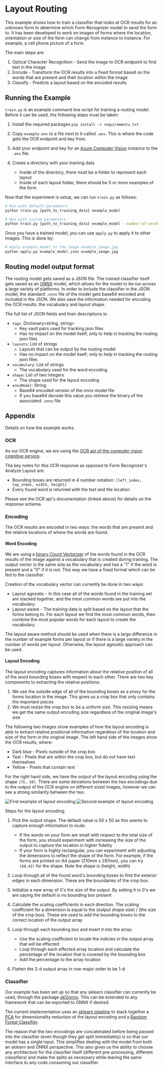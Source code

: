 # Layout Routing

This example shows how to train a classifier that looks at OCR results for an unknown form to determine which Form Recognizer model to send the form to.
It has been developed to work on images of forms where the location, orientation or size of the form can change from instance to instance.
For example, a cell phone picture of a form.

The main steps are:

1. Optical Character Recognition - Send the image to OCR endpoint to find text in the image
1. Encode - Transform the OCR results into a fixed format based on the words that are present and their location within the image
1. Classify - Predicts a layout based on the encoded results

## Running the Example

`train.py` is an example command line script for training a routing model. Before it can be used, the following steps must be taken:

1. Install the required packages `pip install -r requirements.txt`
1. Copy `example.env` to a file next to it called `.env`. This is where the code gets the OCR endpoint and key from.
1. Add your endpoint and key for an [Azure Computer Vision](https://azure.microsoft.com/en-us/services/cognitive-services/computer-vision/) instance to the `.env` file.
1. Create a directory with your training data

    * Inside of the directory, there must be a folder to represent each layout
    * Inside of each layout folder, there should be 5 or more examples of the form

Now that the experiment is setup, we can run `train.py` as follows:

```bash
# Run with default parameters
python train.py {path_to_training_data} example_model

# Run with custom parameters
python train.py {path_to_training_data} example_model --number-of-words 100 --shape "(60,40)"
```

Once you have a trained model, you can use `apply.py` to apply it to other images. This is done by:

```bash
# Apply example_model to the image example_image.jpg
python apply.py example_model.json example_image.jpg
```

## Routing model output format

The routing model gets saved as a JSON file.
The trained classifier itself gets saved as an [ONNX](https://onnx.ai/) model, which allows for the model to be run across a large variety of platforms.
In order to include the classifier in the JSON model, the standard `.onnx` file of the model gets base64 encoded and included in the JSON.
We also save the information needed for encoding the OCR results: the vocabulary and layout shape.

The full list of JSON fields and their descriptions is:

* `tags`: Dictionary<string, string>
  * Key vault pairs used for tracking json files
  * Has no impact on the model itself; only to help in tracking the routing json files
* `layouts`: List of strings
  * Layouts that can be output by the routing model
  * Has no impact on the model itself; only to help in tracking the routing json files
* `vocabulary`: List of strings
  * The vocabulary used for the word encoding
* `shape`: List of two integers
  * The shape used for the layout encoding
* `onnxModel`: String
  * Base64 encoded version of the onnx model file
  * If you base64 decode this value you retireve the binary of the associated `.onnx` file

## Appendix

Details on how the example works.

### OCR

As our OCR engine, we are using the [OCR api of the computer vision cognitive service](https://westcentralus.dev.cognitive.microsoft.com/docs/services/computer-vision-v3-1-ga/operations/56f91f2e778daf14a499f20d).

The key notes for this OCR response as opposed to Form Recognizer's Analyze Layout are:

* Bounding boxes are returned in 4 number notation: `[left_index, top_index, width, height]`
* Every found word is returned with the text and the location

Please see the OCR api's documentation (linked above) for details on the response schema.

### Encoding

The OCR results are encoded in two ways: the words that are present and the relative locations of where the words are found.

#### Word Encoding

We are using a [binary Count Vectorizer](https://scikit-learn.org/stable/modules/generated/sklearn.feature_extraction.text.CountVectorizer.html) of the words found in the OCR results of the image against a vocabulary that is created during training.
The output vector is the same size as the vocabulary and has a "1" if the word is present and a "0" if it is not.
This way we have a fixed format which can be fed to the classifier.

Creation of the vocabulary vector can currently be done in two ways:

* Layout agnostic - In this case all of the words found in the training set are stacked together, and the most common words are put into the vocabulary.
* Layout aware - The training data is split based on the layout that the forms belong to. For each layout we find the most common words, then combine the most popular words for each layout to create the vocabulary.

The layout aware method should be used when there is a large difference in the number of example forms per layout or if there is a large variety in the number of words per layout.
Otherwise, the layout agnostic approach can be used.

#### Layout Encoding

The layout encoding captures information about the relative position of all of the word bounding boxes with respect to each other. There are two
key components to extracting the relative positions:

1. We use the outside edge of all of the bounding boxes as a proxy for the forms location in the image. This gives us a crop box that only contains the important pieces
1. We must resize the crop box to be a uniform size. This resizing means we get the same output encoding size regardless of the original image's size

The following two images show examples of how the layout encoding is able to extract relative positional information regardless of the location and size of the form in the original image.
The left hand side of the images show the OCR results, where:

* Dark blue - Pixels outside of the crop box
* Teal - Pixels that are within the crop box, but do not have text themselves
* Yellow - Pixels that contain text

For the right hand side, we have the output of the layout encoding using the shape `(75, 50)`.
There are some deviations between the two encodings due to the output of the OCR engine on different sized images, however we can see a strong similarity between the two.

![First example of layout encoding](assets/layoutEncoding1.png)
![Second example of layout encoding](assets/layoutEncoding2.png)

Steps for the layout encoding:

1. Pick the output shape. The default value is 50 x 50 as this seems to capture enough information to route.

    * If the words on your form are small with respect to the total size of the form, you should experiment with increasing the size of the output to capture the location in higher fidelity
    * If your form is highly rectangular, you can experiment with adjusting the dimensions to reflect the shape of the form. For example, if the forms are printed on A4 paper (210mm x 297mm), you can try `(60,42)` for the shape. Note the shape is (height, width)

1. Loop through all of the found word's bounding boxes to find the exterior edges in each dimension. These are the boundaries of the crop box.
1. Initialize a new array of 0's the size of the output. By setting it to 0's we are saying the default is no bounding box present
1. Calculate the scaling coefficients in each direction. The scaling coefficient for a dimension is equal to the (output shape size) / (the size of the crop box). These are used to add the bounding boxes to the correct location of the output array
1. Loop through each bounding box and insert it into the array:
    * Use the scaling coefficient to locate the indicies in the output array that will be effected
    * Loop through each effected array location and calculate the percentage of the location that is covered by the bounding box
    * Add the percentage to the array location
1. Flatten the 2-d output array in row-major order to be 1-d

### Classifier

Our example has been set up so that any sklearn classifier can currently be used,
through the package [skl2onnx](https://github.com/onnx/sklearn-onnx).
This can be extended to any framework that can be exported to ONNX if desired.

The current implementation uses an [sklearn pipeline](https://scikit-learn.org/stable/modules/generated/sklearn.pipeline.Pipeline.html) to stack together
a [PCA](https://scikit-learn.org/stable/modules/generated/sklearn.decomposition.PCA.html?highlight=pca#sklearn.decomposition.PCA) for dimensionality reduction
of the layout encoding and a [Random Forest Classifier](https://scikit-learn.org/stable/modules/generated/sklearn.ensemble.RandomForestClassifier.html?highlight=random%20forest%20classifier#sklearn.ensemble.RandomForestClassifier).

The reason that the two encodings are concatenated before being passed into the classifier (even though they get split immediately) is so that our model has
a single input. This simplifies dealing with the model from both an sklearn and ONNX perspective. This also gives us the ability to choose any architecture
for the classifier itself (different pre-processing, different classifiers) and make the splits as necessary while leaving the same interface to any code
consuming our classifier.
